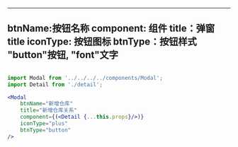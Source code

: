 ----
btnName:按钮名称
component: 组件 
title：弹窗title
iconType: 按钮图标
btnType：按钮样式  "button"按钮, "font"文字
----

```jsx

import Modal from '../../../../components/Modal';
import Detail from './detail';

<Modal 
    btnName="新增仓库" 
    title="新增仓库关系"
    component={(<Detail {...this.props}/>)}
    iconType="plus"
    btnType="button"
/>

```